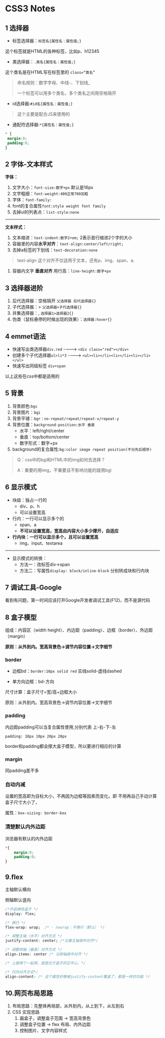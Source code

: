 # CSS3 Notes
## 1 选择器

* 标签选择器：`标签名{属性名：属性值;}`

这个标签就是HTML的各种标签，比如p、h12345

* 类选择器：`.类名{属性名：属性值;}`

这个类名是在HTML写在标签里的 `class=“类名”`

> 命名规则：数字字母、中线-、下划线_
> 
> 一个标签可以用多个类名，多个类名之间用空格隔开

* id选择器:`#id名{属性名：属性值;}`

> 这个主要是配合JS来使用的

* 通配符选择器:`*{属性名：属性值;}`
```css
* {
 margin:0;
 padding:0;
}
```

## 2 字体-文本样式

**字体：**

1. 文字大小：`font-size:数字+px` 默认是16px
2. 文字粗细：`font-weight:400正常700加粗`
3. 字体：`font-family:`
4. font的复合属性`font:style weight font family` 
5. 去掉ul的列表点：`list-style:none`


---
**文本样式：**

1. 文本缩进：`text-indent:数字2+em;` 2表示首行缩进2个字的大小
2. 容器里的内容**水平对齐**：`text-align:center/left/right;`
3. 去掉a标签的下划线：`text-decoration:none`

>text-align 这个对齐不仅适用于文本，还有p、img、span、a.


1. 容器内文字 **垂直对齐** 用行高：`line-height:数字+px` 


## 3 选择器进阶

1. 后代选择器：空格隔开 `父选择器 后代选择器{}`
2. 子代选择器：> `父选择器>子代选择器{}`
3. 并集选择器：, `选择器1>选择器2{}`
4. 伪类（鼠标悬停的时候出现的效果）：`选择器:hover{}`

## 4 emmet语法

* 快速写出类选择器`div.red` ----> `<div class="red"></div>`
* 创建多个子代选择器`ul>li*3` ----> `<ul><li></li><li></li><li></li></ul>`
* 快速写出同级标签 `div+span`

以上这些在css中都是适用的

## 5 背景

1. 背景颜色:`bgc`
2. 背景图片：`bgi`
3. 背景平铺：`bgr：no-repeat/repeat/repeat-x/repeat-y`
4. 背景位置：`background-position:水平 垂直`
	* 水平：left/right/center
	* 垂直：top/bottom/center
	* 数字形式：数字+px
5. background的复合属性:`bg:color image repeat position(不分先后顺序)`

> Q：css中的bgi和HTML中的img如何去选择？
> 
> A：重要的用img，不重要且不影响功能的就用bgi

## 6 显示模式

* 块级：独占一行的
	* div、p、h
	* 可以设置宽高
* 行内：一行可以显示多个的
	* span、a
	* **不可以设置宽高，宽高由内容大小多少撑开，自适应**
* **行内块：一行可以显示多个，且可以设置宽高**
	* img、input、textarea

---

* 显示模式的转换：
	* 方法一：改标签div->span
	* 方法二：写属性`display: block/inline-block`   分别转成块和行内块


## 7 调试工具-Google

看到有问题，第一时间应该打开Google开发者调试工具(F12)，而不是源代码

## 8 盒子模型

组成：内容区（width height）、内边距（padding）、边框（border）、外边距（margin）

**原则：从外到内。宽高背景色->调节内容位置->文字细节**


### border

* 边框bd：`border:10px solid red`
实线solid-虚线dashed

* 单方向边框：bd-方向

尺寸计算：盒子尺寸=宽/高+边框大小

原则：从外到内。宽高背景色->调节内容位置->文字细节

### padding

内边距padding可以当复合属性使用,分别代表 上-右-下-左

`padding: 10px 10px 20px 20px`

border和padding都会撑大盒子模型，所以要进行相应的计算

### margin

同padding差不多

### 自动内减

设置的宽高即为目标大小，不再因为边框等因素而变化。即 不用再自己手动计算盒子尺寸大小了，

属性：`box-sizing: border-box`

### 清楚默认内外边距

浏览器有默认的内外边距

```css
*{
	margin:0;
	padding:0;
}
```


## 9.flex

主轴默认横向

侧轴默认竖向

```css
/*开启弹性盒子 */
display: flex;

/* 换行 */
flex-wrap: wrap;  /* - nowrap：不换行（默认） */

/* 调整主轴（水平）对齐方式 */
justify-content: center; /*沿着主轴居中对齐*/

/* 调整侧轴（垂直）对齐方式 */
align-items: center /* 沿侧轴居中对齐 */

/* 上面两个一起用，就是位于盒子的正中心。*/

/* 行内对齐方式*/
align-content: /* 这个属性好像被justify-content覆盖了，都是一样的功能 */
```


## 10.网页布局思路

1. 布局思路：先整体再局部，从外到内，从上到下，从左到右
2. CSS 实现思路
	1. 画盒子，调整盒子范围 → 宽高背景色
	2. 调整盒子位置 → flex 布局、内外边距
	3. 控制图片、文字内容样式
